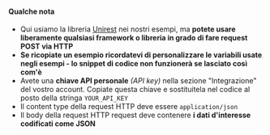#### Qualche nota

- Qui usiamo la libreria [Unirest](http://unirest.io/) nei nostri esempi, ma **potete usare liberamente qualsiasi framework o libreria in grado di fare request POST via HTTP**
- **Se ricopiate un esempio ricordatevi di personalizzare le variabili usate negli esempi - lo snippet di codice non funzionerà se lasciato così com'è**
- Avete una **chiave API personale** *(API key)* nella sezione "Integrazione" del vostro account. Copiate questa chiave e sostituitela nel codice al posto della stringa `YOUR_API_KEY`
- Il content type della request HTTP deve essere `application/json` 
- Il body della request HTTP request deve contenere **i dati d'interesse codificati come JSON**